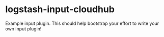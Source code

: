 # logstash-input-cloudhub
Example input plugin. This should help bootstrap your effort to write your own input plugin!
